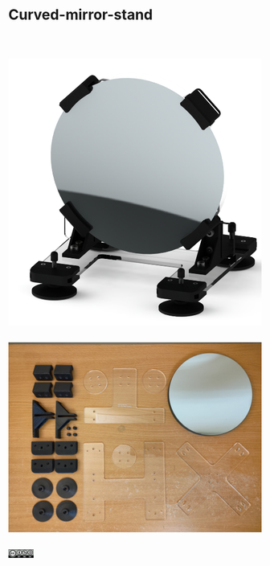 # Curved-mirror-stand
<br /><br /><br />
<img src="https://github.com/jwchang418/Curved-mirror-stand/blob/main/Rendering_1.png" width="640"/><br /><br />

<img src="https://github.com/jwchang418/Curved-mirror-stand/blob/main/PartsDisplay.jpg" width="640"/><br /><br />

<img src="https://github.com/jwchang418/Curved-mirror-stand/blob/main/by-nc-sa.png" width="50"/>
